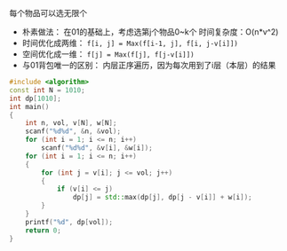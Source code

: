 每个物品可以选无限个
- 朴素做法：
    在01的基础上，考虑选第j个物品0~k个
    时间复杂度：O(n\*v\^2)
- 时间优化成两维：
    `f[i, j] = Max(f[i-1, j], f[i, j-v[i]])`
- 空间优化成一维：
    `f[j] = Max(f[j], f[j-v[i]])`
- 与01背包唯一的区别：
    内层正序遍历，因为每次用到了i层（本层）的结果
```c++
#include <algorithm>
const int N = 1010;
int dp[1010];
int main()
{
    int n, vol, v[N], w[N];
    scanf("%d%d", &n, &vol);
    for (int i = 1; i <= n; i++)
        scanf("%d%d", &v[i], &w[i]);
    for (int i = 1; i <= n; i++)
    {
        for (int j = v[i]; j <= vol; j++)
        {
            if (v[i] <= j)
                dp[j] = std::max(dp[j], dp[j - v[i]] + w[i]);
        }
    }
    printf("%d", dp[vol]);
    return 0;
}
```
